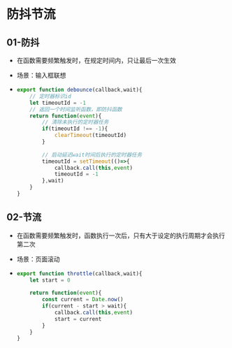 # 防抖节流

## 01-防抖

- 在函数需要频繁触发时，在规定时间内，只让最后一次生效

- 场景：输入框联想

- ```js
  export function debounce(callback,wait){
      // 定时器标识id
      let timeoutId = -1
      // 返回一个时间监听函数，即防抖函数
      return function(event){
          // 清除未执行的定时器任务
          if(timeoutId !== -1){
              clearTimeout(timeoutId)
          }
          
          // 启动延迟wait时间后执行的定时器任务
          timeoutId = setTimeout(()=>{
              callback.call(this,event)
              timeoutId = -1
          },wait)
      }
  }
  ```

## 02-节流

- 在函数需要频繁触发时，函数执行一次后，只有大于设定的执行周期才会执行第二次

- 场景：页面滚动

- ```js
  export function throttle(callback,wait){
      let start = 0
      
      return function(event){
          const current = Date.now()
          if(current - start > wait){
              callback.call(this,event)
              start = current
          }
      }
  }
  ```

  